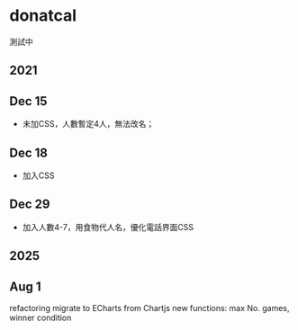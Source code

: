 # donatcal

測試中

## 2021 
## Dec 15
- 未加CSS，人數暫定4人，無法改名；

## Dec 18
- 加入CSS

## Dec 29
- 加入人數4-7，用食物代人名，優化電話界面CSS

## 2025
## Aug 1
refactoring
migrate to ECharts from Chartjs
new functions: max No. games, winner condition